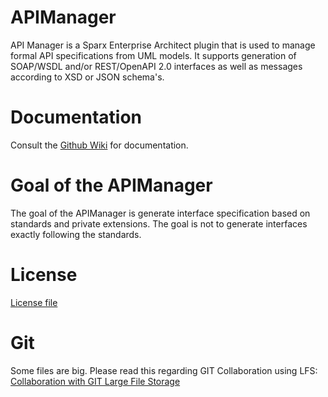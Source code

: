 # APIManager
API Manager is a Sparx Enterprise Architect plugin that is used to manage formal API specifications from UML models. It supports generation of SOAP/WSDL and/or REST/OpenAPI 2.0 interfaces as well as messages according to XSD or JSON schema's.

# Documentation

Consult the [Github Wiki](https://github.com/wmeijers/APIManager/wiki) for documentation.

# Goal of the APIManager
The goal of the APIManager is generate interface specification based on standards and private extensions. The goal is not to generate interfaces exactly following the standards.

# License
[License file](https://github.com/wmeijers/APIManager/blob/master/APIManagerSetup/license.rtf)

# Git
Some files are big. Please read this regarding GIT Collaboration using LFS:
[Collaboration with GIT Large File Storage](https://help.github.com/en/articles/collaboration-with-git-large-file-storage)
